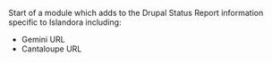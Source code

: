Start of a module which adds to the Drupal Status Report information specific to Islandora
including:
- Gemini URL
- Cantaloupe URL
